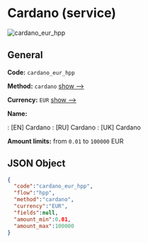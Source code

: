 
# Cardano (service) 
![cardano_eur_hpp](https://static.openfintech.io/payment_methods/cardano_eur_hpp/logo.svg?w=400&c=v0.59.26#w200)  

## General 
 
**Code:** `cardano_eur_hpp` 
 
**Method:** `cardano` 
 [show -->](/payment-methods/cardano/) 
 
**Currency:** `EUR` [show -->](/currencies/EUR/) 
 
**Name:** 
 
:	[EN] Cardano 
:	[RU] Cardano 
:	[UK] Cardano 
 
**Amount limits:** from `0.01` to `100000` EUR 

## JSON Object 

```json
{
  "code":"cardano_eur_hpp",
  "flow":"hpp",
  "method":"cardano",
  "currency":"EUR",
  "fields":null,
  "amount_min":0.01,
  "amount_max":100000
}
```  

